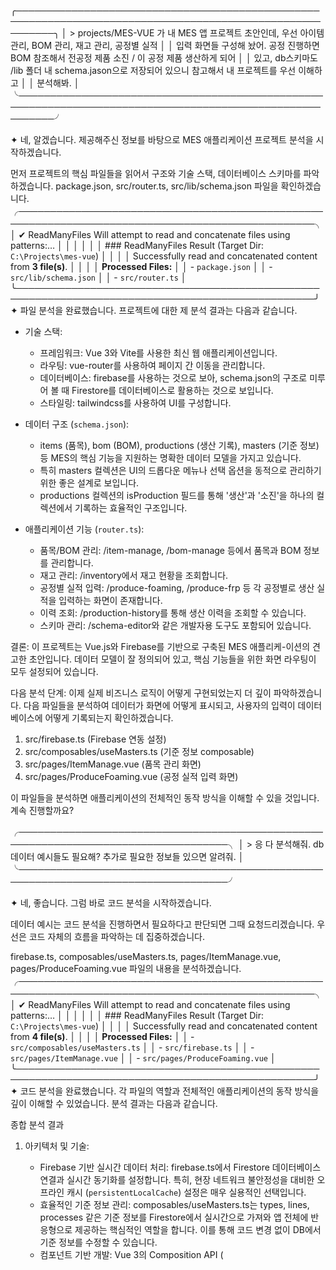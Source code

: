 ╭──────────────────────────────────────────────────────────────────────────────────────────────────────────╮
│  > projects/MES-VUE 가 내 MES 앱 프로젝트 초안인데, 우선 아이템 관리, BOM 관리, 재고 관리, 공정별 실적   │
│    입력 화면들 구성해 놨어. 공정 진행하면 BOM 참조해서 전공정 제품 소진 / 이 공정 제품 생산하게 되어     │
│    있고, db스키마도 /lib 폴더 내 schema.jason으로 저장되어 있으니 참고해서 내 프로젝트를 우선 이해하고   │
│    분석해봐.                                                                                             │
╰──────────────────────────────────────────────────────────────────────────────────────────────────────────╯

✦ 네, 알겠습니다. 제공해주신 정보를 바탕으로 MES 애플리케이션 프로젝트 분석을 시작하겠습니다.

  먼저 프로젝트의 핵심 파일들을 읽어서 구조와 기술 스택, 데이터베이스 스키마를 파악하겠습니다.
  package.json, src/router.ts, src/lib/schema.json 파일을 확인하겠습니다.
 ╭──────────────────────────────────────────────────────────────────────────────────────────────────╮
 │ ✔  ReadManyFiles Will attempt to read and concatenate files using patterns:…                     │
 │                                                                                                  │
 │                                                                                                  │
 │    ### ReadManyFiles Result (Target Dir: `C:\Projects\mes-vue`)                                  │
 │                                                                                                  │
 │    Successfully read and concatenated content from **3 file(s)**.                                │
 │                                                                                                  │
 │    **Processed Files:**                                                                          │
 │    - `package.json`                                                                              │
 │    - `src/lib/schema.json`                                                                       │
 │    - `src/router.ts`                                                                             │
 ╰──────────────────────────────────────────────────────────────────────────────────────────────────╯
✦ 파일 분석을 완료했습니다. 프로젝트에 대한 제 분석 결과는 다음과 같습니다.

   * 기술 스택:
       * 프레임워크: Vue 3와 Vite를 사용한 최신 웹 애플리케이션입니다.
       * 라우팅: vue-router를 사용하여 페이지 간 이동을 관리합니다.
       * 데이터베이스: firebase를 사용하는 것으로 보아, schema.json의 구조로 미루어 볼 때 Firestore를
         데이터베이스로 활용하는 것으로 보입니다.
       * 스타일링: tailwindcss를 사용하여 UI를 구성합니다.

   * 데이터 구조 (`schema.json`):
       * items (품목), bom (BOM), productions (생산 기록), masters (기준 정보) 등 MES의 핵심 기능을 지원하는
         명확한 데이터 모델을 가지고 있습니다.
       * 특히 masters 컬렉션은 UI의 드롭다운 메뉴나 선택 옵션을 동적으로 관리하기 위한 좋은 설계로 보입니다.
       * productions 컬렉션의 isProduction 필드를 통해 '생산'과 '소진'을 하나의 컬렉션에서 기록하는 효율적인
         구조입니다.

   * 애플리케이션 기능 (`router.ts`):
       * 품목/BOM 관리: /item-manage, /bom-manage 등에서 품목과 BOM 정보를 관리합니다.
       * 재고 관리: /inventory에서 재고 현황을 조회합니다.
       * 공정별 실적 입력: /produce-foaming, /produce-frp 등 각 공정별로 생산 실적을 입력하는 화면이
         존재합니다.
       * 이력 조회: /production-history를 통해 생산 이력을 조회할 수 있습니다.
       * 스키마 관리: /schema-editor와 같은 개발자용 도구도 포함되어 있습니다.

  결론:
  이 프로젝트는 Vue.js와 Firebase를 기반으로 구축된 MES 애플리케-이션의 견고한 초안입니다. 데이터 모델이 잘
  정의되어 있고, 핵심 기능들을 위한 화면 라우팅이 모두 설정되어 있습니다.

  다음 분석 단계:
  이제 실제 비즈니스 로직이 어떻게 구현되었는지 더 깊이 파악하겠습니다. 다음 파일들을 분석하여 데이터가
  화면에 어떻게 표시되고, 사용자의 입력이 데이터베이스에 어떻게 기록되는지 확인하겠습니다.

   1. src/firebase.ts (Firebase 연동 설정)
   2. src/composables/useMasters.ts (기준 정보 composable)
   3. src/pages/ItemManage.vue (품목 관리 화면)
   4. src/pages/ProduceFoaming.vue (공정 실적 입력 화면)

  이 파일들을 분석하면 애플리케이션의 전체적인 동작 방식을 이해할 수 있을 것입니다. 계속 진행할까요?

╭────────────────────────────────────────────────────────────────────────────────────╮
│  > 응 다 분석해줘. db 데이터 예시들도 필요해? 추가로 필요한 정보들 있으면 알려줘.  │
╰────────────────────────────────────────────────────────────────────────────────────╯

✦ 네, 좋습니다. 그럼 바로 코드 분석을 시작하겠습니다.

  데이터 예시는 코드 분석을 진행하면서 필요하다고 판단되면 그때 요청드리겠습니다. 우선은 코드 자체의 흐름을
  파악하는 데 집중하겠습니다.

  firebase.ts, composables/useMasters.ts, pages/ItemManage.vue, pages/ProduceFoaming.vue 파일의 내용을
  분석하겠습니다.
 ╭──────────────────────────────────────────────────────────────────────────────────────────────────╮
 │ ✔  ReadManyFiles Will attempt to read and concatenate files using patterns:…                     │
 │                                                                                                  │
 │                                                                                                  │
 │    ### ReadManyFiles Result (Target Dir: `C:\Projects\mes-vue`)                                  │
 │                                                                                                  │
 │    Successfully read and concatenated content from **4 file(s)**.                                │
 │                                                                                                  │
 │    **Processed Files:**                                                                          │
 │    - `src/composables/useMasters.ts`                                                             │
 │    - `src/firebase.ts`                                                                           │
 │    - `src/pages/ItemManage.vue`                                                                  │
 │    - `src/pages/ProduceFoaming.vue`                                                              │
 ╰──────────────────────────────────────────────────────────────────────────────────────────────────╯
✦ 코드 분석을 완료했습니다. 각 파일의 역할과 전체적인 애플리케이션의 동작 방식을 깊이 이해할 수 있었습니다.
  분석 결과는 다음과 같습니다.

  종합 분석 결과

   1. 아키텍처 및 기술:
       * Firebase 기반 실시간 데이터 처리: firebase.ts에서 Firestore 데이터베이스 연결과 실시간 동기화를
         설정합니다. 특히, 현장 네트워크 불안정성을 대비한 오프라인 캐시 (`persistentLocalCache`) 설정은 매우
         실용적인 선택입니다.
       * 효율적인 기준 정보 관리: composables/useMasters.ts는 types, lines, processes 같은 기준 정보를
         Firestore에서 실시간으로 가져와 앱 전체에 반응형으로 제공하는 핵심적인 역할을 합니다. 이를 통해 코드
         변경 없이 DB에서 기준 정보를 수정할 수 있습니다.
       * 컴포넌트 기반 개발: Vue 3의 Composition API (<script setup>)를 일관되게 사용하여 코드가 간결하고
         재사용성이 높습니다.

   2. 핵심 기능 구현:
       * 품목 관리 (`ItemManage.vue`):
           * 단순한 CRUD를 넘어, 동적 필터링, 다중 선택, 정렬 기능을 갖춘 강력한 데이터 그리드(Data Grid)를
             구현했습니다.
           * itemId를 type, line, inch 등 여러 속성을 조합하여 동적으로 생성하는 규칙(buildItemId)이 명확하게
             정의되어 있습니다.
           * CSV 가져오기/내보내기 기능은 대량 데이터 관리의 편의성을 크게 높여줍니다.
       * 생산 실적 입력 (`ProduceFoaming.vue`):
           * 'Foaming' 공정에 특화된 생산 입력 화면입니다.
           * 사용자가 Type과 Line을 선택하면, items 마스터를 조회하여 이미 등록된 inch 목록을 버튼으로
             제공함으로써 입력 오류를 줄이고 편의성을 높입니다.
           * 핵심 로직: 'Upload' 버튼을 누르면 2가지 중요한 작업을 동시에 수행합니다.
               1. 품목 마스터 자동 등록/업데이트: 생산된 품목이 items 컬렉션에 없으면 자동으로 새로 등록하고,
                  이미 있다면 정보를 업데이트합니다. (Upsert)
               2. 생산 실적 기록: productions 컬렉션에 수량, 시간, 설비 ID(stationId) 등을 포함한 생산 로그를
                  기록합니다.
           * 이 구조는 현장에서 새 규격의 제품을 생산하더라도, 별도의 마스터 등록 절차 없이 생산 실적
             입력만으로 시스템에 반영되는 매우 유연한 워크플로우입니다.

  결론 및 다음 단계

  요약하자면, 이 프로젝트는 실시간 데이터 동기화, 오프라인 지원, 유연한 데이터 모델을 바탕으로 구축된 매우
  실용적이고 확장성 있는 MES 애플리케이션입니다.

  지금까지는 '생산' 관점의 로직을 주로 분석했습니다. 사용자께서 처음에 "BOM을 참조해서 전공정 제품을
  소진한다"고 설명해주셨는데, 이 '소진(consumption)' 로직을 확인하면 전체 공정 흐름을 완전히 파악할 수 있을
  것 같습니다.

  혹시 BOM을 참조하여 원자재나 반제품을 소진하는 로직이 구현된 파일이 있다면 알려주시겠어요? 예를 들어
  BomManage.vue나 다른 생산 실적 입력 화면(ProduceFRP.vue 등)에 관련 로직이 있을 수 있습니다. 해당 부분을
  분석하면 프로젝트에 대한 이해가 완성될 것입니다.

╭─────────────────────────────────────────────────────────────────────────────────────────────────────────╮
│  > 응 ProduceFoaming은 발포 공정으로 첫 공정이라 소진이 구현되어 있지 않은데, 그 외 Finishing, FRP,     │
│    Packaging 등엔 소진도 구현되어 있어 (뒷공정 이라 앞공정 소진 필요, 추후엔 원자재 연동해 첫공정에도   │
│    소진 기록으로 확장할 수 도 있긴해) 걔네들 참고해봐.                                                  │
╰─────────────────────────────────────────────────────────────────────────────────────────────────────────╯

✦ 네, 명확하게 설명해주셔서 감사합니다. 첫 공정(발포)과 후속 공정의 차이를 잘 이해했습니다.

  그렇다면 후속 공정 중 하나인 ProduceFinishing.vue 파일을 분석해서, 앞 공정에서 생산된 제품을 어떻게 소진
  처리하고 현재 공정의 생산품을 기록하는지, 즉 BOM 기반의 소진 로직을 파악하겠습니다.
 ╭─────────────────────────────────────────────╮
 │ ✔  ReadFile src\pages\ProduceFinishing.vue  │
 ╰─────────────────────────────────────────────╯
✦ ProduceFinishing.vue 파일 분석을 완료했습니다. 예상대로 이 파일에는 사용자가 설명한 BOM 기반 소진 로직이
  완벽하게 구현되어 있었습니다. 분석 결과는 다음과 같습니다.

  ProduceFinishing.vue 핵심 로직 분석

  이 화면의 핵심은 upload 함수에 있으며, 사용자가 'Upload' 버튼을 클릭했을 때 다음 3단계 프로세스를
  순차적으로 실행합니다.

   1. 생산품 등록 (`upsertItemIfNeeded`)
       * 먼저, 현재 공정에서 생산하는 완제품/반제품(Parent Item)이 items 마스터에 없으면 자동으로 새로
         등록합니다.
       * 이것은 ProduceFoaming 화면과 동일한 '생산' 로직입니다.

   2. 생산 실적 기록 (`isProduction: true`)
       * productions 컬렉션에 생산된 품목에 대한 문서를 추가합니다.
       * 이때 isProduction 필드를 true로 설정하여 '생산' 기록임을 명시합니다.
       * 이 기록에 포함된 lotId는 이후 '소진' 기록과 연결되는 중요한 키가 됩니다.

   3. BOM 기반 자동 소진 (`isProduction: false`)
       * 이것이 바로 핵심적인 '소진' 로직입니다.
       * bom 컬렉션에서 현재 생산하는 품목의 ID (`parentId`) 와 일치하는 모든 BOM 항목을 조회합니다. (즉, 이
         제품을 만들기 위해 필요한 자재 목록을 가져옵니다.)
       * 찾아낸 각 자재(childId)에 대해 productions 컬렉션에 새로운 문서를 추가합니다.
       * 이 '소진' 문서의 주요 특징은 다음과 같습니다.
           * isProduction: false로 설정하여 '소진' 기록임을 명시합니다.
           * qty: (생산 수량) × (BOM에 정의된 자재 소요량) 으로 소진될 자재의 총량을 정확히 계산합니다.
           * lotId: 상위 생산 품목의 lotId와 동일한 값을 사용하여, 어떤 생산을 위해 어떤 자재가 소진되었는지
             생산 추적성(Traceability) 을 확보합니다.

  최종 결론

  프로젝트 분석이 완료되었습니다. 이 MES 애플리케이션은 다음과 같은 매우 잘 설계된 핵심 워크플로우를 가지고
  있습니다.

  > 어떤 공정에서든 생산 실적을 입력하면, 시스템은 해당 품목의 생산을 기록함과 동시에, BOM을 자동으로 
  참조하여 그에 필요한 모든 하위 자재들을 정확한 수량만큼 재고에서 차감(소진) 처리한다.

  이러한 구조 덕분에 사용자는 생산 활동만 기록하면 되므로 작업이 단순해지고, 재고는 항상 정확하게 관리될 수
  있습니다.

  프로젝트에 대한 분석이 성공적으로 완료되었습니다. 추가적으로 궁금한 점이나 요청하실 작업이 있으신가요?